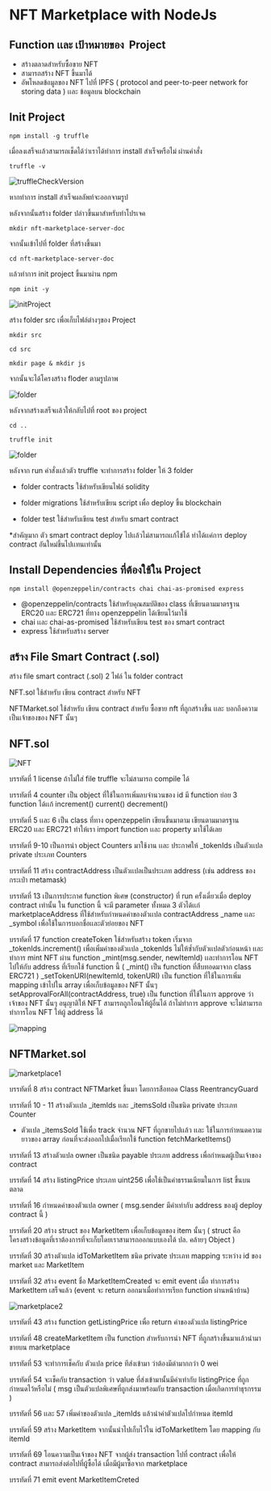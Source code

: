 # NFT Marketplace with NodeJs

## Function เเละ เป้าหมายของ  Project 

- สร้างตลาดสำหรับซื้อขาย NFT
- สามารถสร้าง NFT ขึ้นมาได้ 
- อัพโหลดข้อมูลของ NFT ไปที่ IPFS ( protocol and peer-to-peer network for storing data ) เเละ ข้อมูลบน blockchain

## Init Project 
```
npm install -g truffle
```

เมื่อลงเสร็จเเล้วสามารถเช็ดได้ว่าเราได้ทำการ install สำเร็จหรือไม่ ผ่านคำสั่ง 

```
truffle -v
```

![truffleCheckVersion](./image/truffleCheckVersion.png)

หากทำการ install สำเร็จผลลัพท์จะออกจามรูป

หลังจากนั้นสร้าง folder ปล่าวขึ้นมาสำหรับทำโปรเจค 

```
mkdir nft-marketplace-server-doc 
```

จากนั้นเข้าไปที่ folder ที่สร้างขึ้นมา 

```
cd nft-marketplace-server-doc
```

เเล้วทำการ init project ขึ้นมาผ่าน npm 

```
npm init -y 
```

![initProject](./image/initProject.png)

สร้าง folder src เพื่อเก็บไฟล์ต่างๆของ Project 

```
mkdir src 

cd src 

mkdir page & mkdir js 
```

จากนั้นจะได้โครงสร้าง floder ตามรูปภาพ

![folder](./image/floder.png)

หลังจากสร้างเสร็จเเล้วให้กลับไปที่ root ของ project 

```
cd ..

truffle init
```

![folder](./image/folder2.png)

หลังจาก run คำสั่งเเล้วตัว truffle จะทำการสร้าง folder ให้ 3 folder 

- folder  contracts ใช้สำหรับเขียนไฟล์ solidity 

- folder migrations ใช้สำหรับเขียน script เพื่อ deploy ขึ้น blockchain 

- folder test ใช้สำหรับเขียน test สำหรับ smart contract 

*สำคัญมาก ตัว smart contract deploy ไปเเล้วไม่สามารถเเก้ไข้ได้ ทำได้เเค่การ deploy contract อันใหม่ขึ้นไปเเทนเท่านั้น 

## Install Dependencies ที่ต้องใช้ใน Project 

```
npm install @openzeppelin/contracts chai chai-as-promised express
```

- @openzeppelin/contracts ใช้สำหรับคุณสมบัติของ class ที่เขียนตามมาตรฐาน ERC20 เเละ ERC721 ที่ทาง openzeppelin ได้เขียนไว้มาใช้ 
- chai เเละ chai-as-promised ใช้สำหรับเขียน test ของ smart contract 
- express ใช้สำหรับสร้าง server 

## สร้าง File Smart Contract (.sol)

สร้าง file smart contract (.sol) 2 ไฟล์ ใน folder contract

NFT.sol ใช้สำหรับ เขียน contract สำหรับ NFT

NFTMarket.sol ใช้สำหรับ เขียน contract สำหรับ ซื้อขาย nft ที่ถูกสร้างขึ้น เเละ บอกถึงความเป็นเจ้าของของ NFT นั้นๆ 

## NFT.sol 

![NFT](./image/NFT.png)

บรรทัดที่ 1 license ถ้าไม่ใส่ file truffle จะไม่สามารถ compile ได้ 

บรรทัดที่ 4 counter เป็น object ที่ใช้ในการเพิ่มลบจำนวนของ id มี function ย่อย 3 function ได้เเก้ increment() current() decrement()

บรรทัดที่ 5  เเละ 6 เป็น class ที่ทาง openzeppelin เขียนขึ้นมาตาม เขียนตามมาตรฐาน ERC20 เเละ ERC721 ทำให้เรา import function เเละ property มาใช้ได้เลย 

บรรทัดที่ 9-10 เป็นการนำ object Counters มาใช้งาน เเละ ประกาศให้ _tokenIds เป็นตัวเเปล private ประเภท Counters 
	 	
บรรทัดที่ 11 สร้าง contractAddress เป็นตัวเเปลเป็นประเภท address (เช่น address ของ กระเป๋า metamask) 

บรรทัดที่ 13 เป็นการประกาศ function พิเศษ (constructor) ที่ run ครั้งเดี่ยวเมื่อ deploy contract เท่านั้น ใน function นี้ จะมี parameter ทั้งหมด 3 ตัวได้เเก่ 
marketplaceAddress ที่ใช้สำหรับกำหนดค่าของตัวเเปล contractAddress _name เเละ _symbol เพื่อใช้ในการบอกชื่อเเละตัวย่อยของ NFT

บรรทัดที่ 17 function createToken ใช้สำหรับสร้าง token เริ่มจาก 
	_tokenIds.increment() เพื่อเพิ่มค่าของตัวเเปล _tokenIds ไม่ให้ซ้ำกับตัวเเปลตัวก่อนหน้า 
	เเละทำการ mint NFT ผ่าน function _mint(msg.sender, newItemId) เเละทำการโอน NFT ไปให้กับ address ที่เรียกใช้ function นี้ ( _mint() เป็น function ที่สืบทอดมาจาก class ERC721 )
	_setTokenURI(newItemId, tokenURI) เป็น function ที่ใช้ในการเพิ่ม mapping เข้าไปใน array เพื่อเก็บข้อมูลของ NFT นั้นๆ
	setApprovalForAll(contractAddress, true) เป็น function ที่ใช้ในการ approve ว่าเจ้าของ NFT นั้นๆ อนุญาติให้ NFT สามารถถูกโอนให้ผู้อื่นได้ 
	ถ้าไม่ทำการ approve จะไม่สามารถทำการโอน NFT ให้ผู้ address ได้ 

![mapping](./image/mapping.png)

## NFTMarket.sol

![marketplace1](./image/marketplace.png)

บรรทัดที่ 8 สร้าง contract NFTMarket ขึ้นมา โดยการสือทอด Class ReentrancyGuard

บรรทัดที่ 10 - 11 สร้างตัวเเปล _itemIds เเละ _itemsSold เป็นชนิด private ประเภท Counter

- ตัวเเปล _itemsSold ใช้เพื่อ track จำนวน NFT ที่ถูกขายไปเเล้ว เเละ ใช้ในการกำหนดความยาวของ array ก่อนที่จะส่งออกไปเมื่อเรียกใช้ function fetchMarketItems()

บรรทัดที่ 13 สร้างตัวแปล owner เป็นชนิด payable ประเภท address เพื่อกำหนดผู้เป็นเจ้าของ contract 

บรรทัดที่ 14 สร้าง listingPrice ประเภท uint256 เพื่อใช้เป็นค่าธรรมเนียมในการ list ขึ้นบนตลาด 

บรรทัดที่ 16 กำหนดค่าของตัวแปล owner ( msg.sender มีค่าเท่ากับ address ของผู้ deploy contract นี้ )

บรรทัดที่ 20 สร้าง struct ของ MarketItem เพื่อเก็บข้อมูลของ item นั้นๆ ( struct คือโครงสร้างข้อมูลที่เราต้องการที่จะเก็บโดยเราสามารถออกแบบเองได้ ปล. คล้ายๆ Object )

บรรทัดที่ 30 สร้างตัวแปล idToMarketItem ชนิด private ประเภท mapping ระหว่าง id ของ market และ MarketItem

บรรทัดที่ 32 สร้าง event ชื่อ MarketItemCreated จะ emit event เมื่อ ทำการสร้าง MarketItem เสร็จแล้ว (event จะ return ออกมาเมื่อทำการเรียก function ผ่านหน้าบ้าน)

![marketplace2](./image/marketplace2.png)

บรรทัดที่ 43 สร้าง function getListingPrice เพื่อ return ค่าของตัวแปล listingPrice

บรรทัดที่ 48 createMarketItem เป็น function สำหรับการนำ NFT ที่ถูกสร้างขึ้นมาเเล้วนำมาขายบน marketplace 

บรรทัดที่ 53 จะทำการเช็คกับ ตัวแปล price ทีส่งเข้ามา ว่าต้องมีต่ามากกว่า 0 wei 

บรรทัดที่ 54 จะเช็คกับ transaction ว่า value ที่ส่งเข้ามานั้นมีค่าเท่ากับ listingPrice ที่ถูกกำหนดไว้หรือไม่ ( msg เป็นตัวแปลพิเศษที่ถูกส่งมาพร้อมกับ transaction เมื่อเกิดการทำธุรกรรม )

บรรทัดที่ 56 เเละ 57 เพิ่มค่าของตัวแปล _itemIds แล้วนำค่าตัวแปลไปกำหนด itemId 

บรรทัดที่ 59 สร้าง MarketItem จากนั้นนำไปเก็บไว้ใน idToMarketItem โดย mapping กับ itemId

บรรทัดที่ 69 โอนความเป็นเจ้าของ NFT จากผู้ส่ง transaction ไปที่ contract เพื่อให้ contract สามารถส่งต่อไปที่ผู้ซื้อได้ เมื่อมีผู้มาซื้อจาก marketplace  

บรรทัดที่ 71 emit event MarketItemCreted 